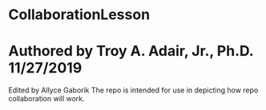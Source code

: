 # CollaborationLesson
# Authored by Troy A. Adair, Jr., Ph.D. 11/27/2019
Edited by Allyce Gaborik
The repo is intended for use in depicting how repo collaboration will work.
